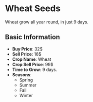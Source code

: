 # Wheat Seeds

Wheat grow all year round, in just 9 days.

## Basic Information

- **Buy Price**: 32$
- **Sell Price**: 16$
- **Crop Name**: Wheat
- **Crop Sell Price**: 99$
- **Time to Grow**: 9 days.
- **Seasons**:
  - Spring
  - Summer
  - Fall
  - Winter
